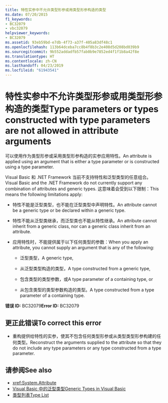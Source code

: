 ```yaml
---
title: 特性实参中不允许类型形参或用类型形参构造的类型
ms.date: 07/20/2015
f1_keywords:
- BC32079
- vbc32079
helpviewer_keywords:
- BC32079
ms.assetid: 93eb59bd-e7db-4f73-a37f-405a83df48c1
ms.openlocfilehash: 113b64dceba7cc8b4f8b3c2e408d5d208bd039b9
ms.sourcegitcommit: 9b552addadfb57fab0b9e7852ed4f1f1b8a42f8e
ms.translationtype: HT
ms.contentlocale: zh-CN
ms.lasthandoff: 04/23/2019
ms.locfileid: "61943541"
---
```

# <a name="type-parameters-or-types-constructed-with-type-parameters-are-not-allowed-in-attribute-arguments"></a><span data-ttu-id="54d67-102">特性实参中不允许类型形参或用类型形参构造的类型</span><span class="sxs-lookup"><span data-stu-id="54d67-102">Type parameters or types constructed with type parameters are not allowed in attribute arguments</span></span>

<span data-ttu-id="54d67-103">可以使用作为类型形参或采用类型形参构造的实参应用特性。</span><span class="sxs-lookup"><span data-stu-id="54d67-103">An attribute is applied using an argument that is either a type parameter or is constructed using a type parameter.</span></span>

<span data-ttu-id="54d67-104">Visual Basic 和 .NET Framework 当前不支持特性和泛型类型的任意组合。</span><span class="sxs-lookup"><span data-stu-id="54d67-104">Visual Basic and the .NET Framework do not currently support any combination of attributes and generic types.</span></span> <span data-ttu-id="54d67-105">这意味着会受到以下限制：</span><span class="sxs-lookup"><span data-stu-id="54d67-105">This means the following limitations apply:</span></span>

- <span data-ttu-id="54d67-106">特性不能是泛型类型，也不能在泛型类型中声明特性。</span><span class="sxs-lookup"><span data-stu-id="54d67-106">An attribute cannot be a generic type or be declared within a generic type.</span></span>

- <span data-ttu-id="54d67-107">特性不能从泛型类继承，而泛型类也不能从特性继承。</span><span class="sxs-lookup"><span data-stu-id="54d67-107">An attribute cannot inherit from a generic class, nor can a generic class inherit from an attribute.</span></span>

- <span data-ttu-id="54d67-108">应用特性时，不能提供属于以下任何类型的参数：</span><span class="sxs-lookup"><span data-stu-id="54d67-108">When you apply an attribute, you cannot supply an argument that is any of the following:</span></span>

  - <span data-ttu-id="54d67-109">泛型类型，</span><span class="sxs-lookup"><span data-stu-id="54d67-109">A generic type,</span></span>

  - <span data-ttu-id="54d67-110">从泛型类型构造的类型，</span><span class="sxs-lookup"><span data-stu-id="54d67-110">A type constructed from a generic type,</span></span>

  - <span data-ttu-id="54d67-111">包含类型的类型参数，或</span><span class="sxs-lookup"><span data-stu-id="54d67-111">A type parameter of a containing type, or</span></span>

  - <span data-ttu-id="54d67-112">从包含类型的类型参数构造的类型。</span><span class="sxs-lookup"><span data-stu-id="54d67-112">A type constructed from a type parameter of a containing type.</span></span>

<span data-ttu-id="54d67-113">**错误 ID:** BC32079</span><span class="sxs-lookup"><span data-stu-id="54d67-113">**Error ID:** BC32079</span></span>

## <a name="to-correct-this-error"></a><span data-ttu-id="54d67-114">更正此错误</span><span class="sxs-lookup"><span data-stu-id="54d67-114">To correct this error</span></span>

- <span data-ttu-id="54d67-115">重构提供给特性的实参，使其不包含任何类型形参或从类型类型形参构建的任何类型。</span><span class="sxs-lookup"><span data-stu-id="54d67-115">Reconstruct the arguments supplied to the attribute so that they do not include any type parameters or any type constructed from a type parameter.</span></span>

## <a name="see-also"></a><span data-ttu-id="54d67-116">请参阅</span><span class="sxs-lookup"><span data-stu-id="54d67-116">See also</span></span>

- <xref:System.Attribute>
- [<span data-ttu-id="54d67-117">Visual Basic 中的泛型类型</span><span class="sxs-lookup"><span data-stu-id="54d67-117">Generic Types in Visual Basic</span></span>](../../visual-basic/programming-guide/language-features/data-types/generic-types.md)
- [<span data-ttu-id="54d67-118">类型列表</span><span class="sxs-lookup"><span data-stu-id="54d67-118">Type List</span></span>](../../visual-basic/language-reference/statements/type-list.md)
